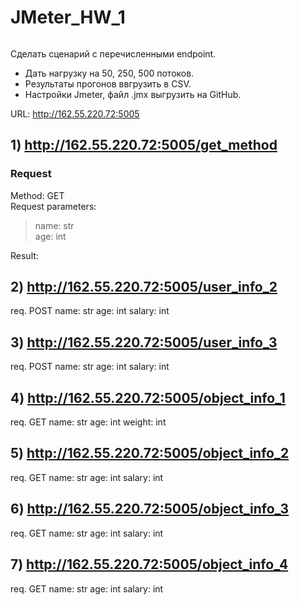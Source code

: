 # JMeter_HW_1

![]()

Сделать сценарий с перечисленными endpoint.

- Дать нагрузку на 50, 250, 500 потоков.
- Результаты прогонов ввгрузить в CSV.
- Настройки Jmeter, файл .jmx выгрузить на GitHub.

URL: http://162.55.220.72:5005

## 1) http://162.55.220.72:5005/get_method  
### Request  
Method: GET  
Request parameters:
>name: str  
>age: int  

Result:
![]()

## 2) http://162.55.220.72:5005/user_info_2
req.
POST
name: str
age: int
salary: int


## 3) http://162.55.220.72:5005/user_info_3
req.
POST
name: str
age: int
salary: int

## 4) http://162.55.220.72:5005/object_info_1
req.
GET
name: str
age: int
weight: int

## 5) http://162.55.220.72:5005/object_info_2
req.
GET
name: str
age: int
salary: int

## 6) http://162.55.220.72:5005/object_info_3
req.
GET
name: str
age: int
salary: int

## 7) http://162.55.220.72:5005/object_info_4
req.
GET
name: str
age: int
salary: int
